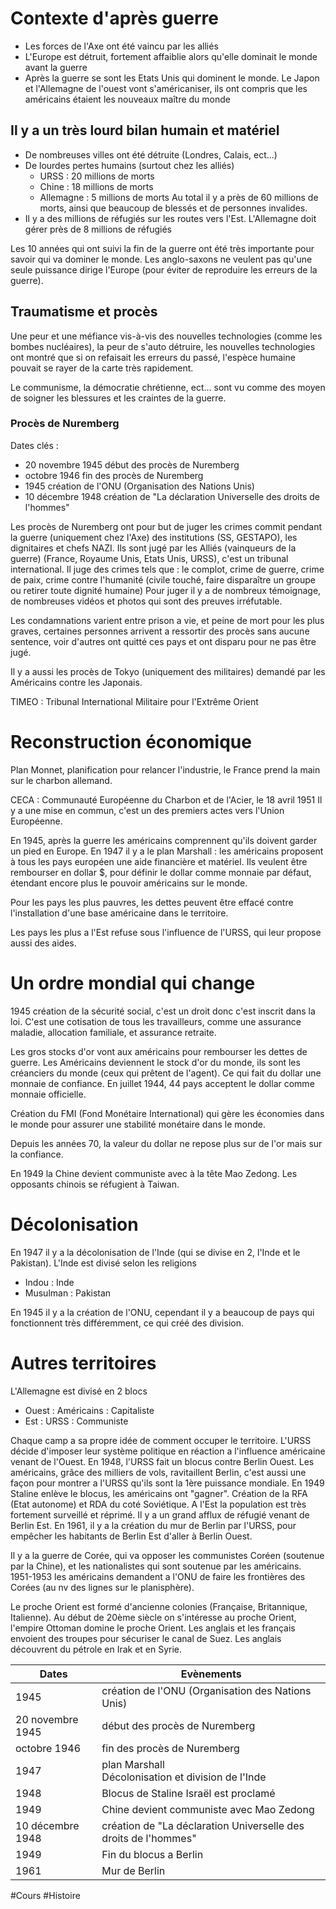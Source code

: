 # Contexte d'après guerre
- Les forces de l'Axe ont été vaincu par les alliés 
- L'Europe est détruit, fortement affaiblie alors qu'elle dominait le monde avant la guerre
- Après la guerre se sont les Etats Unis qui dominent le monde. Le Japon et l'Allemagne de l'ouest vont s'américaniser, ils ont compris que les américains étaient les nouveaux maître du monde
## Il y a un très lourd bilan humain et matériel
- De nombreuses villes ont été détruite (Londres, Calais, ect...)
- De lourdes pertes humains (surtout chez les alliés)
	- URSS : 20 millions de morts
	- Chine : 18 millions de morts
	- Allemagne : 5 millions de morts
Au total il y a près de 60 millions de morts, ainsi que beaucoup de blessés et de personnes invalides.
- Il y a des millions de réfugiés sur les routes vers l'Est. L'Allemagne doit gérer près de 8 millions de réfugiés

Les 10 années qui ont suivi la fin de la guerre ont été très importante pour savoir qui va dominer le monde. Les anglo-saxons ne veulent pas qu'une seule puissance dirige l'Europe (pour éviter de reproduire les erreurs de la guerre).
## Traumatisme et procès
Une peur et une méfiance vis-à-vis des nouvelles technologies (comme les bombes nucléaires), la peur de s'auto détruire, les nouvelles technologies ont montré que si on refaisait les erreurs du passé, l'espèce humaine pouvait se rayer de la carte très rapidement.

Le communisme, la démocratie chrétienne, ect... sont vu comme des moyen de soigner les blessures et les craintes de la guerre.

### Procès de Nuremberg
Dates clés :
- 20 novembre 1945 début des procès de Nuremberg
- octobre 1946 fin des procès de Nuremberg
- 1945 création de l'ONU (Organisation des Nations Unis)
- 10 décembre 1948 création de "La déclaration Universelle des droits de l'hommes"

Les procès de Nuremberg ont pour but de juger les crimes commit pendant la guerre (uniquement chez l'Axe) des institutions (SS, GESTAPO), les dignitaires et chefs NAZI.
Ils sont jugé par les Alliés (vainqueurs de la guerre) (France, Royaume Unis, Etats Unis, URSS), c'est un tribunal international.
Il juge des crimes tels que : le complot, crime de guerre, crime de paix, crime contre l'humanité (civile touché, faire disparaître un groupe ou retirer toute dignité humaine)
Pour juger il y a de nombreux témoignage, de nombreuses vidéos et photos qui sont des preuves irréfutable.

Les condamnations varient entre prison a vie, et peine de mort pour les plus graves, certaines personnes arrivent a ressortir des procès sans aucune sentence, voir d'autres ont quitté ces pays et ont disparu pour ne pas être jugé.

Il y a aussi les procès de Tokyo (uniquement des militaires) demandé par les Américains contre les Japonais.

TIMEO : Tribunal International Militaire pour l'Extrême Orient 
# Reconstruction économique 
Plan Monnet, planification pour relancer l'industrie, le France prend la main sur le charbon allemand.

CECA : Communauté Européenne du Charbon et de l'Acier, le 18 avril 1951
Il y a une mise en commun, c'est un des premiers actes vers l'Union Européenne.

En 1945, après la guerre les américains comprennent qu'ils doivent garder un pied en Europe. 
En 1947 il y a le plan Marshall : les américains proposent à tous les pays européen une aide financière et matériel. Ils veulent être rembourser en dollar $, pour définir le dollar comme monnaie par défaut, étendant encore plus le pouvoir américains sur le monde.

Pour les pays les plus pauvres, les dettes peuvent être effacé contre l'installation d'une base américaine dans le territoire. 

Les pays les plus a l'Est refuse sous l'influence de l'URSS, qui leur propose aussi des aides.

# Un ordre mondial qui change
1945 création de la sécurité social, c'est un droit donc c'est inscrit dans la loi.
C'est une cotisation de tous les travailleurs, comme une assurance maladie, allocation familiale, et assurance retraite.

Les gros stocks d'or vont aux américains pour rembourser les dettes de guerre. Les Américains deviennent le stock d'or du monde, ils sont les créanciers du monde (ceux qui prêtent de l'agent). 
Ce qui fait du dollar une monnaie de confiance.
En juillet 1944, 44 pays acceptent le dollar comme monnaie officielle.

Création du FMI (Fond Monétaire International) qui gère les économies dans le monde pour assurer une stabilité monétaire dans le monde.

Depuis les années 70, la valeur du dollar ne repose plus sur de l'or mais sur la confiance.

En 1949 la Chine devient communiste avec à la tête Mao Zedong. Les opposants chinois se réfugient à Taiwan.

# Décolonisation
En 1947 il y a la décolonisation de l'Inde (qui se divise en 2, l'Inde et le Pakistan). L'Inde est divisé selon les religions 
- Indou : Inde
- Musulman : Pakistan

En 1945 il y a la création de l'ONU, cependant il y a beaucoup de pays qui fonctionnent très différemment, ce qui créé des division. 

# Autres territoires 
L'Allemagne est divisé en 2 blocs 
- Ouest : Américains : Capitaliste
- Est : URSS : Communiste

Chaque camp a sa propre idée de comment occuper le territoire.
L'URSS décide d'imposer leur système politique en réaction a l'influence américaine venant de l'Ouest.
En 1948, l'URSS fait un blocus contre Berlin Ouest. Les américains, grâce des milliers de vols, ravitaillent Berlin, c'est aussi une façon pour montrer a l'URSS qu'ils sont la 1ère puissance mondiale.
En 1949 Staline enlève le blocus, les américains ont "gagner". 
Création de la RFA (Etat autonome) et RDA du coté Soviétique.
A l'Est la population est très fortement surveillé et réprimé.
Il y a un grand afflux de réfugié venant de Berlin Est.
En 1961, il y a la création du mur de Berlin par l'URSS, pour empêcher les habitants de Berlin Est d'aller à Berlin Ouest.

Il y a la guerre de Corée, qui va opposer les communistes Coréen (soutenue par la Chine), et les nationalistes qui sont soutenue par les américains.
1951-1953 les américains demandent a l'ONU de faire les frontières des Corées (au nv des lignes sur le planisphère).

Le proche Orient est formé d'ancienne colonies (Française, Britannique, Italienne).
Au début de 20ème siècle on s'intéresse au proche Orient, l'empire Ottoman domine le proche Orient.
Les anglais et les français envoient des troupes pour sécuriser le canal de Suez. 
Les anglais découvrent du pétrole en Irak et en Syrie. 

| Dates            | Evènements                                                      |
| ---------------- | --------------------------------------------------------------- |
| 1945             | création de l'ONU (Organisation des Nations Unis)               |
| 20 novembre 1945 | début des procès de Nuremberg                                   |
| octobre 1946     | fin des procès de Nuremberg                                     |
| 1947             | plan Marshall<br>Décolonisation et division de l'Inde           |
| 1948             | Blocus de Staline Israël est proclamé                                             |
| 1949             | Chine devient communiste avec Mao Zedong                        |
| 10 décembre 1948 | création de "La déclaration Universelle des droits de l'hommes" |
| 1949             | Fin du blocus a Berlin                                          |
| 1961             | Mur de Berlin                                                   |
#Cours #Histoire